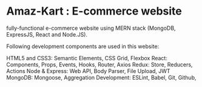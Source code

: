 # Amaz-Kart  : E-commerce website

fully-functional  e-commerce website using MERN stack (MongoDB, ExpressJS, React and Node.JS).

Following development components are used in this website:

HTML5 and CSS3: Semantic Elements, CSS Grid, Flexbox
React: Components, Props, Events, Hooks, Router, Axios
Redux: Store, Reducers, Actions
Node & Express: Web API, Body Parser, File Upload, JWT
MongoDB: Mongoose, Aggregation
Development: ESLint, Babel, Git, Github,


